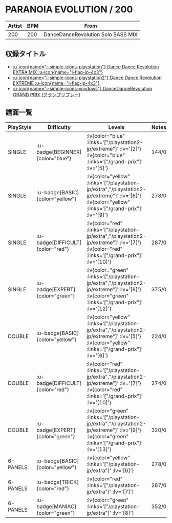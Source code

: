 # PARANOIA EVOLUTION / 200

|Artist|BPM|From|
|------|---|----|
|200|200|DanceDanceRevolution Solo BASS MIX|

## 収録タイトル

- [ :u-icon{name="i-simple-icons-playstation"} Dance Dance Revolution EXTRA MIX :u-icon{name="i-flag-jp-4x3"} ](/playstation-jp/extra)
- [ :u-icon{name="i-simple-icons-playstation2"} Dance Dance Revolution EXTREME :u-icon{name="i-flag-jp-4x3"} ](/playstation2-jp/extreme)
- [ :u-icon{name="i-simple-icons-windows"} DanceDanceRevolution GRAND PRIX (グランプリプレー)](/grand-prix)

## 譜面一覧

|PlayStyle|Difficulty|Levels|Notes|Movie|
|---------|----------|------|-----|-----|
|SINGLE| :u-badge[BEGINNER]{color="blue"} | :lv{color="blue" :links='["/playstation2-jp/extreme"]' :lv='[2]'}  :lv{color="blue" :links='["/grand-prix"]' :lv='[5]'} |144/0||
|SINGLE| :u-badge[BASIC]{color="yellow"} | :lv{color="yellow" :links='["/playstation-jp/extra","/playstation2-jp/extreme"]' :lv='[6]'}  :lv{color="yellow" :links='["/grand-prix"]' :lv='[9]'} |278/0||
|SINGLE| :u-badge[DIFFICULT]{color="red"} | :lv{color="red" :links='["/playstation-jp/extra","/playstation2-jp/extreme"]' :lv='[7]'}  :lv{color="red" :links='["/grand-prix"]' :lv='[10]'} |287/0||
|SINGLE| :u-badge[EXPERT]{color="green"} | :lv{color="green" :links='["/playstation-jp/extra","/playstation2-jp/extreme"]' :lv='[8]'}  :lv{color="green" :links='["/grand-prix"]' :lv='[12]'} |375/0||
|DOUBLE| :u-badge[BASIC]{color="yellow"} | :lv{color="yellow" :links='["/playstation-jp/extra","/playstation2-jp/extreme"]' :lv='[5]'}  :lv{color="yellow" :links='["/grand-prix"]' :lv='[6]'} |224/0||
|DOUBLE| :u-badge[DIFFICULT]{color="red"} | :lv{color="red" :links='["/playstation-jp/extra","/playstation2-jp/extreme"]' :lv='[7]'}  :lv{color="red" :links='["/grand-prix"]' :lv='[10]'} |274/0||
|DOUBLE| :u-badge[EXPERT]{color="green"} | :lv{color="green" :links='["/playstation-jp/extra","/playstation2-jp/extreme"]' :lv='[9]'}  :lv{color="green" :links='["/grand-prix"]' :lv='[13]'} |320/0||
|6-PANELS| :u-badge[BASIC]{color="yellow"} | :lv{color="yellow" :links='["/playstation-jp/extra"]' :lv='[6]'} |278/0||
|6-PANELS| :u-badge[TRICK]{color="red"} | :lv{color="red" :links='["/playstation-jp/extra"]' :lv='[7]'} |287/0||
|6-PANELS| :u-badge[MANIAC]{color="green"} | :lv{color="green" :links='["/playstation-jp/extra"]' :lv='[8]'} |352/0||
